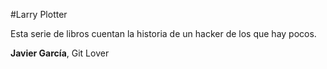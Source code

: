 #Larry Plotter

Esta serie de libros cuentan la historia de un hacker de los que hay pocos.

**Javier García**, Git Lover
